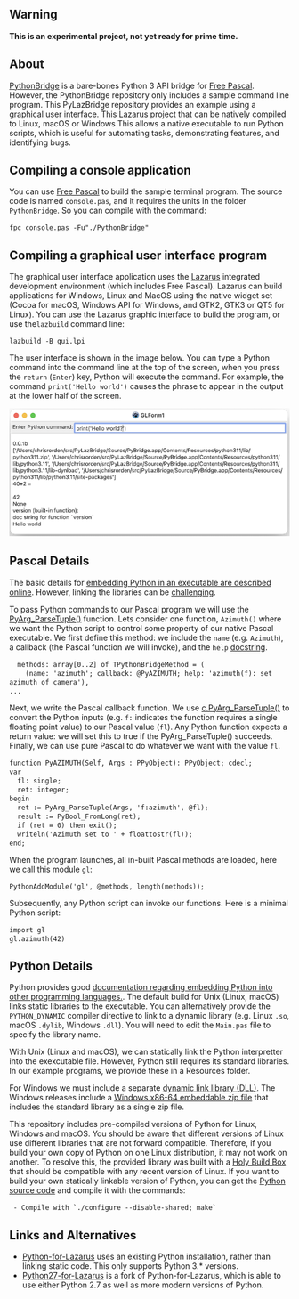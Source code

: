 ## Warning

**This is an experimental project, not yet ready for prime time.**

## About

[PythonBridge](https://github.com/genericptr/PythonBridge) is a bare-bones Python 3 API bridge for [Free Pascal](https://www.freepascal.org). However, the PythonBridge repository only includes a sample command line program. This PyLazBridge repository provides an example using a graphical user interface. This [Lazarus](https://www.lazarus-ide.org) project that can be natively compiled to Linux, macOS or Windows This allows a native executable to run Python scripts, which is useful for automating tasks, demonstrating features, and identifying bugs.

## Compiling a console application

You can use [Free Pascal](https://www.freepascal.org/) to build the sample terminal program. The source code is named `console.pas`, and it requires the units in the folder `PythonBridge`. So you can compile with the command:

```
fpc console.pas -Fu"./PythonBridge"
```

## Compiling a graphical user interface program

The graphical user interface application uses the [Lazarus](https://www.lazarus-ide.org) integrated development environment (which includes Free Pascal). Lazarus can build applications for Windows, Linux and MacOS using the native widget set (Cocoa for macOS, Windows API for Windows, and GTK2, GTK3 or QT5 for Linux). You can use the Lazarus graphic interface to build the program, or use the`lazbuild` command line:

```
lazbuild -B gui.lpi
```

The user interface is shown in the image below. You can type a Python command into the command line at the top of the screen, when you press the `return` (`Enter`) key, Python will execute the command. For example, the command `print('Hello world')` causes the phrase to appear in the output at the lower half of the screen.

![PyLazBridge](PyLazBridge.png)

## Pascal Details

The basic details for [embedding Python in an executable are described online](https://docs.python.org/3/extending/embedding.html). However, linking the libraries can be [challenging](https://stackoverflow.com/questions/27672572/embedding-python-in-c-linking-fails-with-undefined-reference-to-py-initialize).

To pass Python commands to our Pascal program we will use the  [PyArg_ParseTuple()](https://docs.python.org/3/c-api/arg.html) function. Lets consider one function, `Azimuth()` where we want the Python script to control some property of our native Pascal executable. We first define this method: we include the `name` (e.g. `Azimuth`), a callback (the Pascal function we will invoke), and the `help` [docstring](https://www.python.org/dev/peps/pep-0257/).

```
  methods: array[0..2] of TPythonBridgeMethod = (
    (name: 'azimuth'; callback: @PyAZIMUTH; help: 'azimuth(f): set azimuth of camera'),
...
```

Next, we write the Pascal callback function. We use [c.PyArg_ParseTuple()](https://docs.python.org/3/c-api/arg.html#c.PyArg_ParseTuple) to convert the Python inputs (e.g. `f:` indicates the function requires a single floating point value) to our Pascal value (`fl`). Any Python function expects a return value: we will set this to true if the PyArg_ParseTuple() succeeds. Finally, we can use pure Pascal to do whatever we want with the value `fl`.

```
function PyAZIMUTH(Self, Args : PPyObject): PPyObject; cdecl;
var
  fl: single;
  ret: integer;
begin
  ret := PyArg_ParseTuple(Args, 'f:azimuth', @fl);
  result := PyBool_FromLong(ret);
  if (ret = 0) then exit();
  writeln('Azimuth set to ' + floattostr(fl));
end;
```

When the program launches, all in-built Pascal methods are loaded, here we call this module `gl`: 

```
PythonAddModule('gl', @methods, length(methods));
```

Subsequently, any Python script can invoke our functions. Here is a minimal Python script:

```
import gl
gl.azimuth(42)
```

## Python Details

Python provides good [documentation regarding embedding Python into other programming languages.](https://docs.python.org/3/extending/embedding.html). The default build for Unix (Linux, macOS) links static libraries to the executable. You can alternatively provide the `PYTHON_DYNAMIC` compiler directive to link to a dynamic library (e.g. Linux `.so`, macOS `.dylib`, Windows `.dll`). You will need to edit the `Main.pas` file to specify the library name.

With Unix (Linux and macOS), we can statically link the Python interpretter into the exexcutable file. However, Python still requires its standard libraries. In our example programs, we provide these in a Resources folder.

For Windows we must include a separate [dynamic link library (DLL)](https://docs.python.org/3/faq/windows.html#how-can-i-embed-python-into-a-windows-application). The Windows releases include a [Windows x86-64 embeddable zip file](https://www.python.org/downloads/windows/) that includes the standard library as a single zip file.

This repository includes pre-compiled versions of Python for Linux, Windows and macOS. You should be aware that different versions of Linux use different libraries that are not forward compatible. Therefore, if you build your own copy of Python on one Linux distribution, it may not work on another. To resolve this, the provided library was built with a [Holy Build Box](https://github.com/phusion/holy-build-box) that should be compatible with any recent version of Linux. If you want to build your own statically linkable version of Python, you can get the [Python source code](https://www.python.org/downloads/release) and compile it with the commands:

```
 - Compile with `./configure --disable-shared; make`
```

## Links and Alternatives

 - [Python-for-Lazarus](https://github.com/Alexey-T/Python-for-Lazarus) uses an existing Python installation, rather than linking static code. This only supports Python 3.* versions.
 - [Python27-for-Lazarus](https://github.com/neurolabusc/Python27-for-Lazarus) is a fork of Python-for-Lazarus, which is able to use either Python 2.7 as well as more modern versions of Python.

